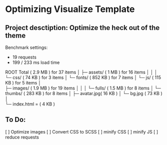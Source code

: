 # Optimizing Visualize Template


## Project desctiption: Optimize the heck out of the theme

Benchmark settings:

- 19 requests
- 199 / 233 ms load time


ROOT Total  	( 2.9 MB ) for 37 items
│
├─ assets/   	( 1 MB ) for 16 items
│  │
│  └─ css/		( 74 KB ) for 3 items
│  └─ fonts/	( 852 KB ) for 7 items
│  └─ js/		( 115 KB ) for 5 items
│  
├─ images/  	( 1.9 MB ) for 19 items
│  │
│  └─ fulls/	( 1.5 MB ) for 8 items
│  └─ thumbs/	( 283 KB ) for 8 items
│  ├─ avatar.jpg( 16 KB )
│  └─ bg.jpg 	( 73 KB )
│  
└─ index.html = ( 4 KB )




To Do:
----------------------

[ ] Optimize images
[ ] Convert CSS to SCSS
[ ] minify CSS
[ ] minify JS
[ ] reduce requests
 